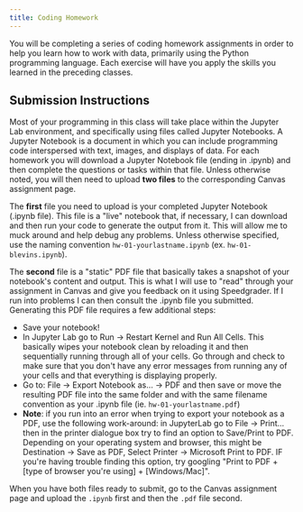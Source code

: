 ```yaml
---
title: Coding Homework
---
```


You will be completing a series of coding homework assignments in order to help you learn how to work with data, primarily using the Python programming language. Each exercise will have you apply the skills you learned in the preceding classes.

## Submission Instructions

Most of your programming in this class will take place within the Jupyter Lab environment, and specifically using files called Jupyter Notebooks. A Jupyter Notebook is a document in which you can include programming code interspersed with text, images, and displays of data. For each homework you will download a Jupyter Notebook file (ending in .ipynb) and then complete the questions or tasks within that file. Unless otherwise noted, you will then need to upload **two files** to the corresponding Canvas assignment page.

The **first** file you need to upload is your completed Jupyter Notebook (.ipynb file). This file is a "live" notebook that, if necessary, I can download and then run your code to generate the output from it. This will allow me to muck around and help debug any problems. Unless otherwise specified, use the naming convention `hw-01-yourlastname.ipynb` (ex. `hw-01-blevins.ipynb`).

The **second** file is a "static" PDF file that basically takes a snapshot of your notebook's content and output. This is what I will use to "read" through your assignment in Canvas and give you feedback on it using Speedgrader. If I run into problems I can then consult the .ipynb file you submitted. Generating this PDF file requires a few additional steps:

- Save your notebook!
- In Jupyter Lab go to Run -> Restart Kernel and Run All Cells. This basically wipes your notebook clean by reloading it and then sequentially running through all of your cells. Go through and check to make sure that you don't have any error messages from running any of your cells and that everything is displaying properly.
- Go to: File -> Export Notebook as... -> PDF and then save or move the resulting PDF file into the same folder and with the same filename convention as your .ipynb file (ie. `hw-01-yourlastname.pdf`)
- **Note**: if you run into an error when trying to export your notebook as a PDF, use the following work-around: in JupyterLab go to File -> Print... then in the printer dialogue box try to find an option to Save/Print to PDF. Depending on your operating system and browser, this might be Destination -> Save as PDF, Select Printer -> Microsoft Print to PDF. IF you're having trouble finding this option, try googling "Print to PDF + [type of browser you're using] + [Windows/Mac]".

When you have both files ready to submit, go to the Canvas assignment page and upload the `.ipynb` first and then the `.pdf` file second.
